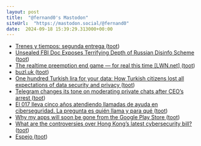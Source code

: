 ```yaml
---
layout: post
title:  "@fernand0's Mastodon"
siteUrl:  "https://mastodon.social/@fernand0"
date:  2024-09-18 15:39:29.313000+00:00
---
```

*  [Trenes y tiempos: segunda entrega  ](https://hablandodetrenes.blogspot.com/2024/09/trenes-y-tiempos-segunda-entrega.html) ([toot](https://mastodon.social/@fernand0/113159305252678971))
*  [Unsealed FBI Doc Exposes Terrifying Depth of Russian Disinfo Scheme ](https://newrepublic.com/post/185668/fbi-document-influencers-russian-disinformatio) ([toot](https://mastodon.social/@fernand0/113158985753599038))
*  [The realtime preemption end game — for real this time [LWN.net] ](https://lwn.net/Articles/989212) ([toot](https://mastodon.social/@fernand0/113158399744783056))
*  [buzl.uk ](https://www.buzl.uk/2024/08/24/reddit.htm) ([toot](https://mastodon.social/@fernand0/113158146453484638))
*  [One hundred Turkish lira for your data: How Turkish citizens lost all expectations of data security and privacy ](https://globalvoices.org/2024/08/21/100-tl-for-your-data-how-turkish-citizens-lost-all-expectations-of-data-security-and-privacy) ([toot](https://mastodon.social/@fernand0/113157832999597904))
*  [Telegram changes its tone on moderating private chats after CEO’s arrest ](https://www.theverge.com/2024/9/5/24237254/telegram-pavel-durov-arrest-private-chats-moderation-policy-chang) ([toot](https://mastodon.social/@fernand0/113157648360032348))
*  [El 017 lleva cinco años atendiendo llamadas de ayuda en ciberseguridad. La pregunta es quién llama y para qué ](https://www.xataka.com/seguridad/017-lleva-cinco-anos-atendiendo-llamadas-ayuda-ciberseguridad-pregunta-quien-llam) ([toot](https://mastodon.social/@fernand0/113157288748399157))
*  [Why my apps will soon be gone from the Google Play Store ](https://frozenfractal.com/blog/2024/9/6/why-my-apps-will-soon-be-gone-from-google-play) ([toot](https://mastodon.social/@fernand0/113156607483877360))
*  [What are the controversies over Hong Kong’s latest cybersecurity bill? ](https://globalvoices.org/2024/08/22/what-are-the-controversies-over-hong-kongs-latest-cybersecurity-bill) ([toot](https://mastodon.social/@fernand0/113155911006130016))
*  [Espejo ](https://www.flickr.com/photos/fernand0/53981160372) ([toot](https://mastodon.social/@fernand0/113155899420527009))
